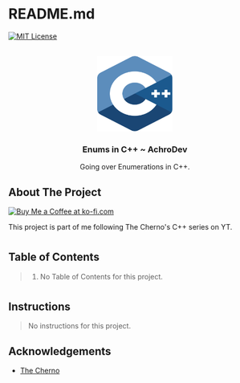 <a name="readme-top"></a>

# README.md

[![MIT License][license-shield]][license-url]

<!-- PROJECT LOGO -->
<br />
<div align="center">
  <a href="https://github.com/AchroDev/REPO_NAME">
    <img src ="resources/c++.svg" alt="Logo" width="150" height="150">
  </a>
<h3 align="center"> Enums in C++ ~ AchroDev </h3>

  <p align="center">
    Going over Enumerations in C++.
    <br />
  </p>
</div>

<!-- ABOUT THE PROJECT -->

## About The Project

<a href='https://ko-fi.com/R6R3WKVOY' target='_blank'><img height='36' style='border:0px;height:36px;' src='https://storage.ko-fi.com/cdn/kofi3.png?v=3' border='0' alt='Buy Me a Coffee at ko-fi.com' />
</a>

This project is part of me following The Cherno's C++ series on YT.

#

## Table of Contents

> 1. No Table of Contents for this project.

#

## Instructions

> No instructions for this project.

<!-- ACKNOWLEDGEMENTS -->

## Acknowledgements

- [The Cherno][ack1-link]

<!-- MARKDOWN LINKS & IMAGES -->
<!-- https://www.markdownguide.org/basic-syntax/#reference-style-links -->

[license-shield]: https://img.shields.io/github/license/AchroDev/AchroDev.svg?style=for-the-badge
[license-url]: https://github.com/AchroDev/echto/blob/main/LICENSE.txt
[ack1-link]: https://www.youtube.com/@TheCherno
[Acknowledgements]: https://github.com/AchroDev/echto?tab=readme-ov-file#acknowledgements
